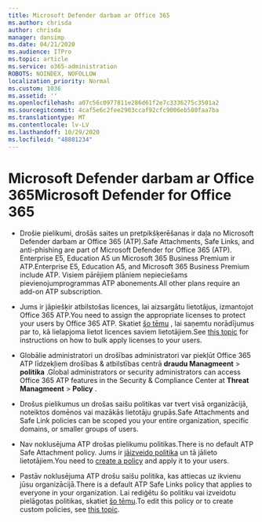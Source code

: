 ```yaml
---
title: Microsoft Defender darbam ar Office 365
ms.author: chrisda
author: chrisda
manager: dansimp
ms.date: 04/21/2020
ms.audience: ITPro
ms.topic: article
ms.service: o365-administration
ROBOTS: NOINDEX, NOFOLLOW
localization_priority: Normal
ms.custom: 1036
ms.assetid: ''
ms.openlocfilehash: a07c56c0977811e286d61f2e7c3336275c3501a2
ms.sourcegitcommit: 4caf5e6c2fee2903ccaf92cfc9006eb580faa7ba
ms.translationtype: MT
ms.contentlocale: lv-LV
ms.lasthandoff: 10/29/2020
ms.locfileid: "48801234"
---
```

# <a name="microsoft-defender-for-office-365"></a><span data-ttu-id="39cf1-102">Microsoft Defender darbam ar Office 365</span><span class="sxs-lookup"><span data-stu-id="39cf1-102">Microsoft Defender for Office 365</span></span>

- <span data-ttu-id="39cf1-103">Drošie pielikumi, drošās saites un pretpikšķerēšanas ir daļa no Microsoft Defender darbam ar Office 365 (ATP).</span><span class="sxs-lookup"><span data-stu-id="39cf1-103">Safe Attachments, Safe Links, and anti-phishing are part of Microsoft Defender for Office 365 (ATP).</span></span> <span data-ttu-id="39cf1-104">Enterprise E5, Education A5 un Microsoft 365 Business Premium ir ATP.</span><span class="sxs-lookup"><span data-stu-id="39cf1-104">Enterprise E5, Education A5, and Microsoft 365 Business Premium include ATP.</span></span> <span data-ttu-id="39cf1-105">Visiem pārējiem plāniem nepieciešams pievienojumprogrammas ATP abonements.</span><span class="sxs-lookup"><span data-stu-id="39cf1-105">All other plans require an add-on ATP subscription.</span></span>

- <span data-ttu-id="39cf1-106">Jums ir jāpiešķir atbilstošas licences, lai aizsargātu lietotājus, izmantojot Office 365 ATP.</span><span class="sxs-lookup"><span data-stu-id="39cf1-106">You need to assign the appropriate licenses to protect your users by Office 365 ATP.</span></span> <span data-ttu-id="39cf1-107">Skatiet [šo tēmu](https://docs.microsoft.com/microsoft-365/admin/add-users/add-users) , lai saņemtu norādījumus par to, kā lielapjoma lietot licences saviem lietotājiem.</span><span class="sxs-lookup"><span data-stu-id="39cf1-107">See [this topic](https://docs.microsoft.com/microsoft-365/admin/add-users/add-users) for instructions on how to bulk apply licenses to your users.</span></span>

- <span data-ttu-id="39cf1-108">Globālie administratori un drošības administratori var piekļūt Office 365 ATP līdzekļiem drošības & atbilstības centrā **draudu Managmeent** \> **politika** .</span><span class="sxs-lookup"><span data-stu-id="39cf1-108">Global administrators or security administrators can access Office 365 ATP features in the Security & Compliance Center at **Threat Managmeent** \> **Policy** .</span></span>

- <span data-ttu-id="39cf1-109">Drošus pielikumus un drošas saišu politikas var tvert visā organizācijā, noteiktos domēnos vai mazākās lietotāju grupās.</span><span class="sxs-lookup"><span data-stu-id="39cf1-109">Safe Attachments and Safe Link policies can be scoped you your entire organization, specific domains, or smaller groups of users.</span></span>

- <span data-ttu-id="39cf1-110">Nav noklusējuma ATP drošas pielikumu politikas.</span><span class="sxs-lookup"><span data-stu-id="39cf1-110">There is no default ATP Safe Attachment policy.</span></span> <span data-ttu-id="39cf1-111">Jums ir [jāizveido politika](https://docs.microsoft.com/microsoft-365/security/office-365-security/set-up-atp-safe-attachments-policies) un tā jālieto lietotājiem.</span><span class="sxs-lookup"><span data-stu-id="39cf1-111">You need to [create a policy](https://docs.microsoft.com/microsoft-365/security/office-365-security/set-up-atp-safe-attachments-policies) and apply it to your users.</span></span>

- <span data-ttu-id="39cf1-112">Pastāv noklusējuma ATP drošu saišu politika, kas attiecas uz ikvienu jūsu organizācijā.</span><span class="sxs-lookup"><span data-stu-id="39cf1-112">There is a default ATP Safe Links policy that applies to everyone in your organization.</span></span> <span data-ttu-id="39cf1-113">Lai rediģētu šo politiku vai izveidotu pielāgotas politikas, skatiet [šo tēmu](https://docs.microsoft.com/microsoft-365/security/office-365-security/set-up-atp-safe-links-policies).</span><span class="sxs-lookup"><span data-stu-id="39cf1-113">To edit this policy or to create custom policies, see [this topic](https://docs.microsoft.com/microsoft-365/security/office-365-security/set-up-atp-safe-links-policies).</span></span>
